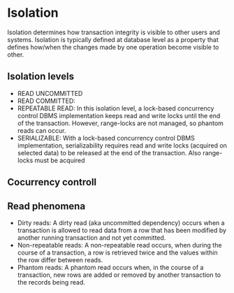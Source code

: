 # Isolation
Isolation determines how transaction integrity is visible to other users and systems. Isolation is typically defined at database level as a property that defines how/when the changes made by one operation become visible to other. 

## Isolation levels
* READ UNCOMMITTED
* READ COMMITTED: 
* REPEATABLE READ: In this isolation level, a lock-based concurrency control DBMS implementation keeps read and write locks until the end of the transaction. However, range-locks are not managed, so phantom reads can occur.
* SERIALIZABLE: With a lock-based concurrency control DBMS implementation, serializability requires read and write locks (acquired on selected data) to be released at the end of the transaction. Also range-locks must be acquired

## Cocurrency controll

## Read phenomena
* Dirty reads: A dirty read (aka uncommitted dependency) occurs when a transaction is allowed to read data from a row that has been modified by another running transaction and not yet committed.
* Non-repeatable reads: A non-repeatable read occurs, when during the course of a transaction, a row is retrieved twice and the values within the row differ between reads.
* Phantom reads: A phantom read occurs when, in the course of a transaction, new rows are added or removed by another transaction to the records being read.